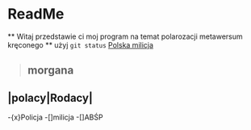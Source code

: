 # ReadMe
** Witaj przedstawie ci moj program na temat polarozacji metawersum kręconego **
użyj `git status`
[Polska milicja](https://policja.pl/)
>## morgana
|polacy|Rodacy|
-----
-{x}Policja
-[]milicja 
-[]ABŚP
